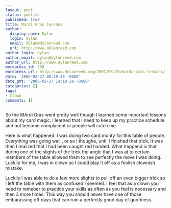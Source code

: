 ```yaml
---
layout: post
status: publish
published: true
title: Mardi Gras lessons
author:
  display_name: Dylan
  login: dylan
  email: dylan@dylanreed.com
  url: http://www.dylanreed.com
author_login: dylan
author_email: dylan@dylanreed.com
author_url: http://www.dylanreed.com
wordpress_id: 299
wordpress_url: http://www.dylanreed.org/2007/03/19/mardi-gras-lessons/
date: '2006-02-27 08:19:28 -0600'
date_gmt: '2006-02-27 14:19:28 -0600'
categories: []
tags:
- Clown
comments: []
---
```

<p>So the MArdi Gras went pretty well though I learned some important lessons about my card magic. I learned that I need to keep up my practice schedule and not become complacent or people will catch me.</p>
<p>Here is what happened: I was doing two card monty for this table of people. Everything was going well , or so I thoughe, until I finished that trick. It was then I realized that I had been caught red handed.  What heppend is that during one of the slights of the trick the angle that I was at to certain members of the table allowed them to see perfectly the move I was doing. Luckily for me, I was in clown so I could play it off as a foolish clownish mistake.</p>
<p>Luckily I was able to do a few more slights to pull off an even bigger trick so I left the table with them as confused I seemed. I feel that as a clown you need to remeber to practice your skills as often as you feel is necessary and then 3 more times. This way you should never have one of those embarassing off days that can ruin a perfectly good day of goofiness.</p>
